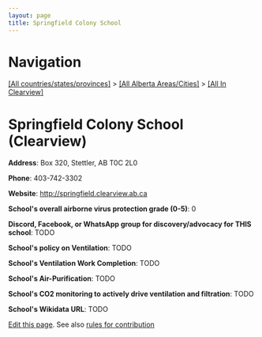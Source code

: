 ```yaml
---
layout: page
title: Springfield Colony School
---
```

# Navigation

[[All countries/states/provinces]](../../..) > [[All Alberta Areas/Cities]](../..) > [[All In Clearview]](..)

# Springfield Colony School (Clearview)

**Address**: Box 320, Stettler, AB T0C 2L0

**Phone**: 403-742-3302

**Website**: <http://springfield.clearview.ab.ca>

**School's overall airborne virus protection grade (0-5)**: 0

**Discord, Facebook, or WhatsApp group for discovery/advocacy for THIS school**: TODO

**School's policy on Ventilation**: TODO

**School's Ventilation Work Completion**: TODO

**School's Air-Purification**: TODO

**School's CO2 monitoring to actively drive ventilation and filtration**: TODO

**School's Wikidata URL**: TODO


[Edit this page](https://github.com/ventilate-schools/AB/edit/main/./Clearview/Springfield_Colony_School.md). See also [rules for contribution](../../../contribution-rules/)
